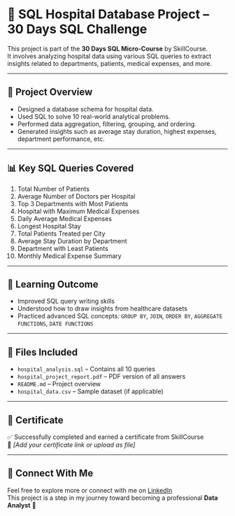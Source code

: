 # 🏥 SQL Hospital Database Project – 30 Days SQL Challenge

This project is part of the **30 Days SQL Micro-Course** by SkillCourse.  
It involves analyzing hospital data using various SQL queries to extract insights related to departments, patients, medical expenses, and more.

---

## 📁 Project Overview

- Designed a database schema for hospital data.
- Used SQL to solve 10 real-world analytical problems.
- Performed data aggregation, filtering, grouping, and ordering.
- Generated insights such as average stay duration, highest expenses, department performance, etc.

---

## 📊 Key SQL Queries Covered

1. Total Number of Patients  
2. Average Number of Doctors per Hospital  
3. Top 3 Departments with Most Patients  
4. Hospital with Maximum Medical Expenses  
5. Daily Average Medical Expenses  
6. Longest Hospital Stay  
7. Total Patients Treated per City  
8. Average Stay Duration by Department  
9. Department with Least Patients  
10. Monthly Medical Expense Summary

---

## 🧠 Learning Outcome

- Improved SQL query writing skills
- Understood how to draw insights from healthcare datasets
- Practiced advanced SQL concepts: `GROUP BY`, `JOIN`, `ORDER BY`, `AGGREGATE FUNCTIONS`, `DATE FUNCTIONS`

---

## 📂 Files Included

- `hospital_analysis.sql` – Contains all 10 queries
- `hospital_project_report.pdf` – PDF version of all answers
- `README.md` – Project overview
- `hospital_data.csv` – Sample dataset (if applicable)

---

## 🪪 Certificate

✅ Successfully completed and earned a certificate from SkillCourse  
🔗 *[Add your certificate link or upload as file]*

---

## 📌 Connect With Me

Feel free to explore more or connect with me on [LinkedIn](https://www.linkedin.com/in/pushpak-bhalavi/)  
This project is a step in my journey toward becoming a professional **Data Analyst** 🚀


